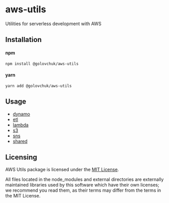 # aws-utils
Utilities for serverless development with AWS

## Installation

#### npm
```
npm install @golovchuk/aws-utils
```

#### yarn
```
yarn add @golovchuk/aws-utils
```

## Usage

- [dynamo](./src/dynamo/samples.md)
- [etl](./src/etl/samples.md)
- [lambda](./src/lambda/samples.md)
- [s3](./src/s3/samples.md)
- [sns](./src/sns/samples.md)
- [shared](./src/shared/samples.md)

## Licensing

AWS Utils package is licensed under the [MIT License](./LICENSE.txt).

All files located in the node_modules and external directories are externally maintained libraries used by this software which have their own licenses; we recommend you read them, as their terms may differ from the terms in the MIT License.
